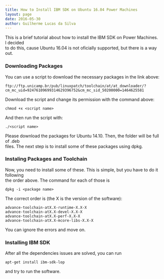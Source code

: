 ```yaml
---
title: How to Install IBM SDK on Ubuntu 16.04 Power Machines
layout: page
date: 2016-05-30
author: Guilherme Lucas da Silva
---
```


This is a brief tutorial about how to install the IBM SDK on Power Machines. I decided\
to do this, cause Ubuntu 16.04 is not oficially supported, but there is a way out.

### Downloading Packages
You can use a script to download the necessary packages in the link above:

```
ftp://ftp.unicamp.br/pub/linuxpatch/toolchain/at/at_downloader/?cm_mc_uid=92476109699314629396752&cm_mc_sid_50200000=1464625581
```
Download the script and change its permission with the command above:

```
chmod +x <script name>
```
And then run the script with:

```
./<script name>
```

Please download the packages for Ubuntu 14.10. Then, the folder will be full of .deb\
files. The next step is to install some of these packages using dpkg.

### Instaling Packages and Toolchain
Now, you need to install some of these. This is simple, but you have to do it following\
the order above. The command for each of those is
```
dpkg -i <package name>
```
The correct order is (the X is the version of the software):
```
advance-toolchain-atX.X-runtime-X.X-X
advance-toolchain-atX.X-devel-X.X-X
advance-toolchain-atX.X-perf-X.X-X
advance-toolchain-atX.X-mcore-libs-X.X-X
```
You can ignore the errors and move on.

### Installing IBM SDK
After all the dependencies issues are solved, you can run

```
apt-get install ibm-sdk-lop
```
and try to run the software.

